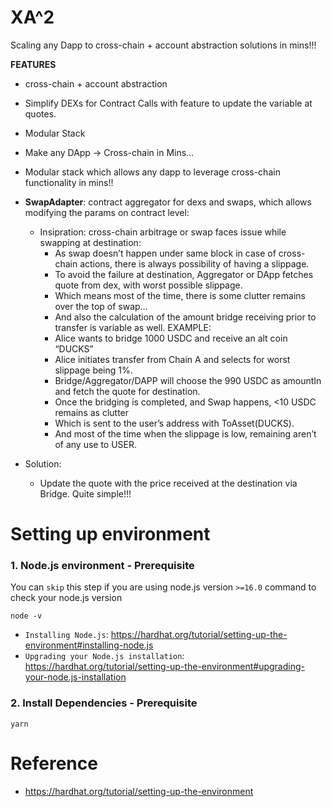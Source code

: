 # XA^2

Scaling any Dapp to cross-chain + account abstraction solutions in mins!!!

**FEATURES**

- cross-chain + account abstraction
- Simplify DEXs for Contract Calls with feature to update the variable at quotes.
- Modular Stack
- Make any DApp → Cross-chain in Mins…

- Modular stack which allows any dapp to leverage cross-chain functionality in mins!!
- **SwapAdapter**: contract aggregator for dexs and swaps, which allows modifying the params on contract level:

  - Insipration: cross-chain arbitrage or swap faces issue while swapping at destination:
    - As swap doesn’t happen under same block in case of cross-chain actions, there is always possibility of having a slippage.
    - To avoid the failure at destination, Aggregator or DApp fetches quote from dex, with worst possible slippage.
    - Which means most of the time, there is some clutter remains over the top of swap…
    - And also the calculation of the amount bridge receiving prior to transfer is variable as well.
    EXAMPLE:
    - Alice wants to bridge 1000 USDC and receive an alt coin “DUCKS”
    - Alice initiates transfer from Chain A and selects for worst slippage being 1%.
    - Bridge/Aggregator/DAPP will choose the 990 USDC as amountIn and fetch the quote for destination.
    - Once the bridging is completed, and Swap happens, <10 USDC remains as clutter
    - Which is sent to the user’s address with ToAsset(DUCKS).
    - And most of the time when the slippage is low, remaining aren’t of any use to USER.

- Solution:
  - Update the quote with the price received at the destination via Bridge. Quite simple!!!

# Setting up environment

### 1. Node.js environment - Prerequisite

You can `skip` this step if you are using node.js version `>=16.0`
command to check your node.js version

```
node -v
```

- `Installing Node.js`: https://hardhat.org/tutorial/setting-up-the-environment#installing-node.js
- `Upgrading your Node.js installation`: https://hardhat.org/tutorial/setting-up-the-environment#upgrading-your-node.js-installation

### 2. Install Dependencies - Prerequisite

```
yarn
```

# Reference

- https://hardhat.org/tutorial/setting-up-the-environment
